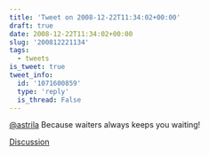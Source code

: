 ```yaml
---
title: 'Tweet on 2008-12-22T11:34:02+00:00'
draft: true
date: 2008-12-22T11:34:02+00:00
slug: '200812221134'
tags:
  - tweets
is_tweet: true
tweet_info:
  id: '1071600859'
  type: 'reply'
  is_thread: False
---
```




[@astrila](https://x.com/astrila) Because waiters always keeps you waiting!

[Discussion](https://x.com/sytelus/status/1071600859)
